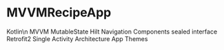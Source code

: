 # MVVMRecipeApp

Kotlin\n
MVVM
MutableState
Hilt
Navigation Components
sealed interface
Retrofit2
Single Activity Architecture
App Themes
